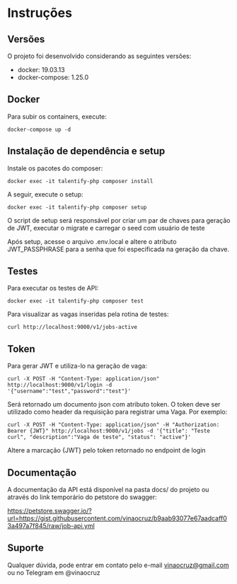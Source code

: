 # Instruções

## Versões
O projeto foi desenvolvido considerando as seguintes versões:

- docker: 19.03.13
- docker-compose: 1.25.0

## Docker
Para subir os containers, execute:

```docker-compose up -d```

## Instalação de dependência e setup
Instale os pacotes do composer:

```docker exec -it talentify-php composer install```

A seguir, execute o setup:

```docker exec -it talentify-php composer setup```

O script de setup será responsável por criar um par de chaves para geração de JWT, executar o migrate e carregar o seed com usuário de teste

Após setup, acesse o arquivo .env.local e altere o atributo JWT_PASSPHRASE para a senha que foi especificada na geração da chave.

## Testes
Para executar os testes de API:

```docker exec -it talentify-php composer test```

Para visualizar as vagas inseridas pela rotina de testes:

```curl http://localhost:9000/v1/jobs-active```

## Token
Para gerar JWT e utiliza-lo na geração de vaga:

```curl -X POST -H "Content-Type: application/json" http://localhost:9000/v1/login -d '{"username":"test","password":"test"}'```

Será retornado um documento json com atributo token. O token deve ser utilizado como header da requisição para registrar uma Vaga. Por exemplo:

```curl -X POST -H "Content-Type: application/json" -H "Authorization: Bearer {JWT}" http://localhost:9000/v1/jobs -d '{"title": "Teste curl", "description":"Vaga de teste", "status": "active"}'```

Altere a marcação {JWT} pelo token retornado no endpoint de login

## Documentação
A documentação da API está disponível na pasta docs/ do projeto ou através do link temporário do petstore do swagger:

https://petstore.swagger.io/?url=https://gist.githubusercontent.com/vinaocruz/b9aab93077e67aadcaff03a497a7f845/raw/job-api.yml

## Suporte
Qualquer dúvida, pode entrar em contato pelo e-mail vinaocruz@gmail.com ou no Telegram em @vinaocruz